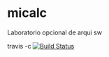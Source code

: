 # micalc
Laboratorio opcional de arqui sw

travis -c [![Build Status](https://travis-ci.com/DiegoTKD94/micalc.svg?branch=master)](https://travis-ci.com/DiegoTKD94/micalc)

